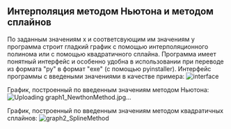 ## Интерполяция методом Ньютона и методом сплайнов
По заданным значениям x и соответсвующим им значениям y программа строит гладкий график с помощью интерполяционного полинома или с помощью квадратичного сплайна. Программа имеет понятный интерфейс и особенно удобна в использовании при переводе из формата "py" в формат "exe" (с помощью pyinstaller).
Интерфейс программы с введеными значениями в качестве примера:
![interface](https://user-images.githubusercontent.com/77006511/135360315-cba446af-e7d5-4578-bc07-b60a51488640.jpg)

График, построенный по введенным значениям методом Ньютона:
![Uploading graph1_NewthonMethod.jpg…]()
 
График, построенный по введенным значениям методом квадратичных сплайнов:
![graph2_SplineMethod](https://user-images.githubusercontent.com/77006511/135360467-62229a9b-5da3-4fd7-a73c-dbbd4180ba79.jpg)

